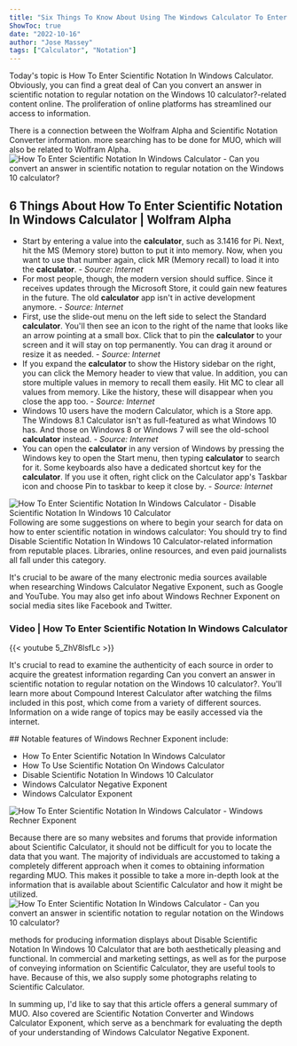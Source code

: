 ```yaml
---
title: "Six Things To Know About Using The Windows Calculator To Enter Scientific Notation"
ShowToc: true 
date: "2022-10-16"
author: "Jose Massey" 
tags: ["Calculator", "Notation"]
---
```


Today's topic is How To Enter Scientific Notation In Windows Calculator. Obviously, you can find a great deal of Can you convert an answer in scientific notation to regular notation on the Windows 10 calculator?-related content online. The proliferation of online platforms has streamlined our access to information.

There is a connection between the Wolfram Alpha and Scientific Notation Converter information. more searching has to be done for MUO, which will also be related to Wolfram Alpha.
<img loading="lazy" src="https://pressbooks.bccampus.ca/practicalphysicsphys1104/wp-content/uploads/sites/153/2017/06/calc1-635x1024-1.jpg" onerror="this.onerror=null;this.src='https://blogger.googleusercontent.com/img/a/AVvXsEhe7F7TRXHtjiKvHb5vS7DmnxvpHiDyoYyYvm1nHB3Qp2_w3BnM6A2eq4v7FYxCC9bfZt3a9vIMtAYEKUiaDQbHMg-ViyGmRIj39MLp0bGFfgfYw1Dc9q_H-T0wiTm3l0Uq42dETrN9eC8aGJ9_IORZsxST1AcLR7np1koOfcc7tnHa4S8Mwz_xD9d0=s16000';" alt="How To Enter Scientific Notation In Windows Calculator - Can you convert an answer in scientific notation to regular notation on the Windows 10 calculator?" >

## 6 Things About How To Enter Scientific Notation In Windows Calculator | Wolfram Alpha
-   Start by entering a value into the **calculator**, such as 3.1416 for Pi. Next, hit the MS (Memory store) button to put it into memory. Now, when you want to use that number again, click MR (Memory recall) to load it into the **calculator**. - <cite>Source: Internet</cite>
-   For most people, though, the modern version should suffice. Since it receives updates through the Microsoft Store, it could gain new features in the future. The old **calculator** app isn't in active development anymore. - <cite>Source: Internet</cite>
-   First, use the slide-out menu on the left side to select the Standard **calculator**. You'll then see an icon to the right of the name that looks like an arrow pointing at a small box. Click that to pin the **calculator** to your screen and it will stay on top permanently. You can drag it around or resize it as needed. - <cite>Source: Internet</cite>
-   If you expand the **calculator** to show the History sidebar on the right, you can click the Memory header to view that value. In addition, you can store multiple values in memory to recall them easily. Hit MC to clear all values from memory. Like the history, these will disappear when you close the app too. - <cite>Source: Internet</cite>
-   Windows 10 users have the modern Calculator, which is a Store app. The Windows 8.1 Calculator isn't as full-featured as what Windows 10 has. And those on Windows 8 or Windows 7 will see the old-school **calculator** instead. - <cite>Source: Internet</cite>
-   You can open the **calculator** in any version of Windows by pressing the Windows key to open the Start menu, then typing **calculator** to search for it. Some keyboards also have a dedicated shortcut key for the **calculator**. If you use it often, right click on the Calculator app's Taskbar icon and choose Pin to taskbar to keep it close by. - <cite>Source: Internet</cite>


<img loading="lazy" src="https://www.1728.org/circsect.png" onerror="this.onerror=null;this.src='https://blogger.googleusercontent.com/img/a/AVvXsEhe7F7TRXHtjiKvHb5vS7DmnxvpHiDyoYyYvm1nHB3Qp2_w3BnM6A2eq4v7FYxCC9bfZt3a9vIMtAYEKUiaDQbHMg-ViyGmRIj39MLp0bGFfgfYw1Dc9q_H-T0wiTm3l0Uq42dETrN9eC8aGJ9_IORZsxST1AcLR7np1koOfcc7tnHa4S8Mwz_xD9d0=s16000';" alt="How To Enter Scientific Notation In Windows Calculator - Disable Scientific Notation In Windows 10 Calculator" >
Following are some suggestions on where to begin your search for data on how to enter scientific notation in windows calculator:
You should try to find Disable Scientific Notation In Windows 10 Calculator-related information from reputable places. Libraries, online resources, and even paid journalists all fall under this category.

It's crucial to be aware of the many electronic media sources available when researching Windows Calculator Negative Exponent, such as Google and YouTube. You may also get info about Windows Rechner Exponent on social media sites like Facebook and Twitter.

### Video | How To Enter Scientific Notation In Windows Calculator
{{< youtube 5_ZhV8lsfLc >}} 


It's crucial to read to examine the authenticity of each source in order to acquire the greatest information regarding Can you convert an answer in scientific notation to regular notation on the Windows 10 calculator?.
You'll learn more about Compound Interest Calculator after watching the films included in this post, which come from a variety of different sources. Information on a wide range of topics may be easily accessed via the internet.
<script async="async" data-cfasync="false" src="//normallydemandedalter.com/fe63df3c5408708b15d8dc3d9b206b31/invoke.js"></script>
<div id="container-fe63df3c5408708b15d8dc3d9b206b31"></div>
## Notable features of Windows Rechner Exponent include:

- How To Enter Scientific Notation In Windows Calculator
- How To Use Scientific Notation On Windows Calculator
- Disable Scientific Notation In Windows 10 Calculator
- Windows Calculator Negative Exponent
- Windows Calculator Exponent

 <img loading="lazy" src="http://bbruner.org/scicalc/fig/ti83.jpg" onerror="this.onerror=null;this.src='https://blogger.googleusercontent.com/img/a/AVvXsEhe7F7TRXHtjiKvHb5vS7DmnxvpHiDyoYyYvm1nHB3Qp2_w3BnM6A2eq4v7FYxCC9bfZt3a9vIMtAYEKUiaDQbHMg-ViyGmRIj39MLp0bGFfgfYw1Dc9q_H-T0wiTm3l0Uq42dETrN9eC8aGJ9_IORZsxST1AcLR7np1koOfcc7tnHa4S8Mwz_xD9d0=s16000';" alt="How To Enter Scientific Notation In Windows Calculator - Windows Rechner Exponent" >

Because there are so many websites and forums that provide information about Scientific Calculator, it should not be difficult for you to locate the data that you want.
The majority of individuals are accustomed to taking a completely different approach when it comes to obtaining information regarding MUO. This makes it possible to take a more in-depth look at the information that is available about Scientific Calculator and how it might be utilized.
<img loading="lazy" src="https://www.dummies.com/wp-content/uploads/134405.image1.jpg" onerror="this.onerror=null;this.src='https://blogger.googleusercontent.com/img/a/AVvXsEhe7F7TRXHtjiKvHb5vS7DmnxvpHiDyoYyYvm1nHB3Qp2_w3BnM6A2eq4v7FYxCC9bfZt3a9vIMtAYEKUiaDQbHMg-ViyGmRIj39MLp0bGFfgfYw1Dc9q_H-T0wiTm3l0Uq42dETrN9eC8aGJ9_IORZsxST1AcLR7np1koOfcc7tnHa4S8Mwz_xD9d0=s16000';" alt="How To Enter Scientific Notation In Windows Calculator - Can you convert an answer in scientific notation to regular notation on the Windows 10 calculator?" >

methods for producing information displays about Disable Scientific Notation In Windows 10 Calculator that are both aesthetically pleasing and functional. In commercial and marketing settings, as well as for the purpose of conveying information on Scientific Calculator, they are useful tools to have. Because of this, we also supply some photographs relating to Scientific Calculator.

In summing up, I'd like to say that this article offers a general summary of MUO. Also covered are Scientific Notation Converter and Windows Calculator Exponent, which serve as a benchmark for evaluating the depth of your understanding of Windows Calculator Negative Exponent.
	

